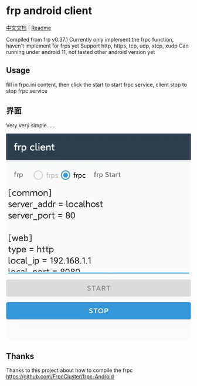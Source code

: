 # frp android client

[中文文档](README.md) | [Readme](README_en.md)

Compiled from frp v0.37.1
Currently only implement the frpc function, haven't implement for frps yet
Support http, https, tcp, udp, xtcp, xudp
Can running under android 11, not tested other android version yet

## Usage

fill in frpc.ini content, then click the start to start frpc service, client stop to stop frpc service

## 界面

Very very simple......

![UI](/docs/ui.jpg)

## Thanks

Thanks to this project about how to compile the frpc
<https://github.com/FrpcCluster/frpc-Android>
